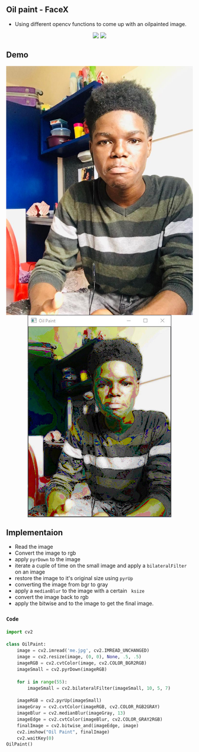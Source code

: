 ## Oil paint - FaceX
* Using different opencv functions to come up  with an oilpainted image.

<p align="center">
<img src="https://img.shields.io/static/v1?label=language&message=python&color=green"/>
<img src="https://img.shields.io/static/v1?label=package&message=opencv&color=yellow"/>
</p>

## Demo
<p align="center">
<img  src="https://github.com/CrispenGari/Opencv-Python/blob/main/face-x/oilPaint/me.jpg" alt="demo" align="center"/>
<img  src="https://github.com/CrispenGari/Opencv-Python/blob/main/face-x/oilPaint/bandicam%202021-05-10%2018-58-00-821.jpg" alt="demo" align="center"/>
</p>

## Implementaion
* Read the image
* Convert the image to rgb
* apply ``pyrDown`` to the image
* iterate a cuple of time on the small image and apply a ``bilateralFilter``  on an image
* restore the image to it's original size using ``pyrUp``
* converting the image from bgr to gray
* apply a ``medianBlur`` to the image with a certain `` ksize``
* convert the image back to rgb
* apply the bitwise and to the image to get the final image. 

### `Code` 

````python
import cv2

class OilPaint:
    image = cv2.imread('me.jpg', cv2.IMREAD_UNCHANGED)
    image = cv2.resize(image, (0, 0), None, .5, .5)
    imageRGB = cv2.cvtColor(image, cv2.COLOR_BGR2RGB)
    imageSmall = cv2.pyrDown(imageRGB)

    for i in range(55):
        imageSmall = cv2.bilateralFilter(imageSmall, 10, 5, 7)

    imageRGB = cv2.pyrUp(imageSmall)
    imageGray = cv2.cvtColor(imageRGB, cv2.COLOR_RGB2GRAY)
    imageBlur = cv2.medianBlur(imageGray, 13)
    imageEdge = cv2.cvtColor(imageBlur, cv2.COLOR_GRAY2RGB)
    finalImage = cv2.bitwise_and(imageEdge, image)
    cv2.imshow("Oil Paint", finalImage)
    cv2.waitKey(0)
OilPaint()
````